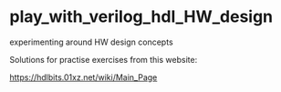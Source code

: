 # play_with_verilog_hdl_HW_design
experimenting around HW design concepts

Solutions for practise exercises from this website:

https://hdlbits.01xz.net/wiki/Main_Page
